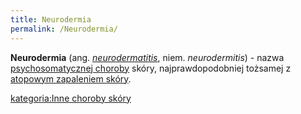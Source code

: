 ```yaml
---
title: Neurodermia
permalink: /Neurodermia/
---
```


**Neurodermia** (ang. *[neurodermatitis](/neurodermatitis "wikilink")*, niem. *neurodermitis*) - nazwa [psychosomatycznej choroby](/Choroba_psychosomatyczna "wikilink") skóry, najprawdopodobniej tożsamej z [atopowym zapaleniem skóry](/Atopowe_zapalenie_skóry "wikilink").

[kategoria:Inne choroby skóry](/kategoria:Inne_choroby_skóry "wikilink")